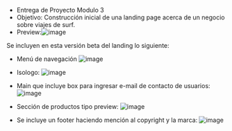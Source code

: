 - Entrega de Proyecto Modulo 3
- Objetivo: Construcción inicial de una landing page acerca de un negocio sobre viajes de surf.
- Preview:![image](https://github.com/surferz13/UDDBcampM3/assets/151085097/213fbafd-b571-4f60-8707-2581d78c2d1e)


Se incluyen en esta versión beta del landing lo siguiente:
- Menú de navegación ![image](https://github.com/surferz13/UDDBcampM3/assets/151085097/6c1d0306-fa5d-4f05-a905-cbb6536990a0)
- Isologo: ![image](https://github.com/surferz13/UDDBcampM3/assets/151085097/cf0db131-ce69-448a-b453-07c96f7756be)

- Main que incluye box para ingresar e-mail de contacto de usuarios: ![image](https://github.com/surferz13/UDDBcampM3/assets/151085097/5aee96f5-30c5-4897-8096-c65bace9f543)
- Sección de productos tipo preview: ![image](https://github.com/surferz13/UDDBcampM3/assets/151085097/99784f03-b8fa-43bc-b665-0397af899560)
- Se incluye un footer haciendo mención al copyright y la marca: ![image](https://github.com/surferz13/UDDBcampM3/assets/151085097/38af142e-0bc8-4f70-bba3-8af857f832af)



